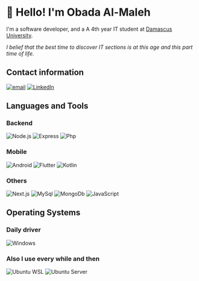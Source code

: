 # 👋 Hello! I'm Obada Al-Maleh

I'm a software developer, and a A 4th year IT student at [Damascus University](https://en.wikipedia.org/wiki/Damascus_University).

<i align="center"> I belief that the best time to discover IT sections is at this age and this part time of life.</i>

## Contact information

[![email][b-email]][l-email] 
[![LinkedIn][b-linkedin]][l-linkedin] 

[l-email]: obada.almaleh.engineer@gmail.com
[l-linkedin]: https://www.linkedin.com/in/obada-al-maleh/
[b-email]: https://img.shields.io/badge/email-ea4335.svg?style=for-the-badge&logo=gmail&logoColor=white
[b-linkedin]: https://img.shields.io/badge/linkedin-0a66c2.svg?style=for-the-badge&logo=linkedin&logoColor=white

## Languages and Tools

### Backend

![Node.js][b-nodejs] ![Express][b-express] ![Php][b-php] 

[b-nodejs]: https://img.shields.io/badge/nodejs-339933.svg?style=for-the-badge&logo=node.js&logoColor=black

[b-php]: https://img.shields.io/badge/php-777BB4.svg?style=for-the-badge&logo=php&logoColor=white

[b-express]: https://img.shields.io/badge/express-000000.svg?style=for-the-badge&logo=express&logoColor=white

### Mobile

![Android][b-android] ![Flutter][b-flutter] ![Kotlin][b-kotlin]

[b-android]: https://img.shields.io/badge/android-3DDC84.svg?style=for-the-badge&logo=android&logoColor=white

[b-flutter]: https://img.shields.io/badge/flutter-02569B.svg?style=for-the-badge&logo=flutter&logoColor=white

[b-kotlin]: https://img.shields.io/badge/kotlin-7F52FF.svg?style=for-the-badge&logo=kotlin&logoColor=white

### Others

![Next.js][b-nextjs] ![MySql][b-mysql] ![MongoDb][b-mongodb] ![JavaScript][b-javascript] 

[b-nextjs]: https://img.shields.io/badge/nextjs-000000.svg?style=for-the-badge&logo=next.js&logoColor=white

[b-mysql]: https://img.shields.io/badge/mysql-4479A1.svg?style=for-the-badge&logo=mysql&logoColor=white

[b-mongodb]: https://img.shields.io/badge/mongodb-47A248.svg?style=for-the-badge&logo=mongodb&logoColor=white

[b-javascript]: https://img.shields.io/badge/javascript-F7DF1E.svg?style=for-the-badge&logo=javascript&logoColor=black


## Operating Systems

### Daily driver

![Windows][b-windows]

### Also I use every while and then

![Ubuntu WSL][b-wsl] ![Ubuntu Server][b-ubuntu]

[b-windows]: https://img.shields.io/badge/windows-61dafb.svg?style=for-the-badge&logo=windows&logoColor=black
[b-wsl]: https://img.shields.io/badge/ubuntu%20wsl-d24413.svg?style=for-the-badge&logo=ubuntu&logoColor=white
[b-ubuntu]: https://img.shields.io/badge/ubuntu%20server-d24413.svg?style=for-the-badge&logo=ubuntu&logoColor=white
[b-raspberry]: https://img.shields.io/badge/raspberry%20pi%20os-bd053a.svg?style=for-the-badge&logo=raspberry-pi&logoColor=white
